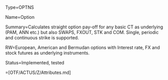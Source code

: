Type=OPTNS

Name=Option

Summary=Calculates straight option pay-off for any basic CT as underlying (PAM, ANN etc.) but also SWAPS, FXOUT, STK and COM. Single, periodic and continuous strike is supported.

RW=European, American and Bermudan options with Interest rate, FX and stock futures as underlying instruments.

Status=Implemented, tested

=[OTF/ACTUS/Z/Attributes.md]
